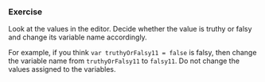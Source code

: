 <!--{ ids:[142], language:'JavaScript', type:'workshop', order: 16, name:'Truthy and Falsy', description:'Truthy and falsy is like true and false, but less strict' } -->
### Exercise

Look at the values in the editor. Decide whether the value is truthy or falsy and change its variable name accordingly.

For example, if you think `var truthyOrFalsy11 = false` is falsy, then change the variable name from `truthyOrFalsy11` to `falsy11`. Do not change the values assigned to the variables.
